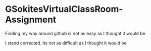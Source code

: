 # GSokitesVirtualClassRoom-Assignment
Finding my way around github is not as easy as I thought it would be.

I stand corrected. Its not as difficult as I thought it would be

